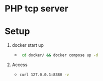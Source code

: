# PHP tcp server

# Setup

1. docker start up
    - ```bash
       cd docker/ && docker compose up -d
      ```

2. Access
    - ```bash
      curl 127.0.0.1:8380 -v
      ```